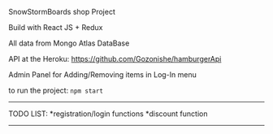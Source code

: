 SnowStormBoards shop Project

Build with React JS + Redux

All data from Mongo Atlas DataBase

API at the Heroku: https://github.com/Gozonishe/hamburgerApi

Admin Panel for Adding/Removing items in Log-In menu

to run the project: `npm start`
______________________________________
TODO LIST:
    *registration/login functions
    *discount function
______________________________________